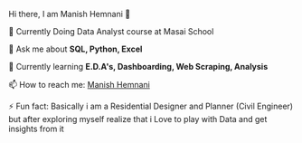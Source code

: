 
<h align ='center'>Hi there, I am Manish Hemnani 👋</h>


🌱 Currently Doing Data Analyst course at Masai School 

💬 Ask me about <strong>SQL, Python, Excel</strong>

🤔 Currently learning <strong> E.D.A's, Dashboarding, Web Scraping, Analysis</strong>

📫 How to reach me: <a href="https://www.linkedin.com/in/manish-hemnani-280953179/" target="_self" > Manish Hemnani </a>

⚡ Fun fact: Basically i am a Residential Designer and Planner (Civil Engineer) but after exploring myself realize that 
i Love to play with Data and get insights from it
